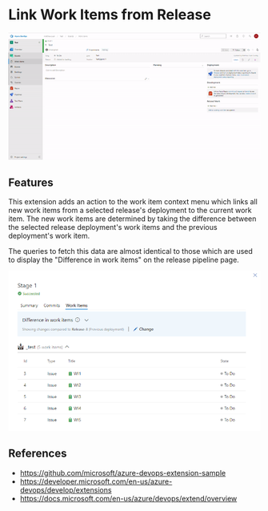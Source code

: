 # Link Work Items from Release 

![Demo of Extension](https://raw.githubusercontent.com/yuenm18/link-release-work-items/master/images/extension-demo.gif)

## Features

This extension adds an action to the work item context menu which links all new work items from a selected release's deployment to the current work item.  The new work items are determined by taking the difference between the selected release deployment's work items and the previous deployment's work item.

The queries to fetch this data are almost identical to those which are used to display the "Difference in work items" on the release pipeline page.

![Existing Release Functionality](https://raw.githubusercontent.com/yuenm18/link-release-work-items/master/images/existing-functionality.png)

## References

* https://github.com/microsoft/azure-devops-extension-sample
* https://developer.microsoft.com/en-us/azure-devops/develop/extensions
* https://docs.microsoft.com/en-us/azure/devops/extend/overview